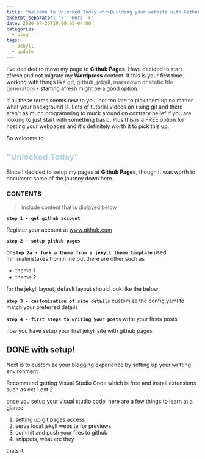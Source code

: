 ```yaml
---
title: "Welcome to Unlocked Today!<br>Building your website with Github Pages"
excerpt_separator: "<!--more-->"
date: 2020-07-26T18:00:05-04:00
categories:
  - blog
tags:
  - Jekyll
  - update
---
```


I've decided to move my page to **Github Pages**. Have decided to start afresh and not migrate my **Wordpress** content. If this is your first time working with things like <span style="color:grey">**git, github, jekyll, markdown or static file generators**</span> - starting afresh might be a good option.

If all these terms seems new to you, not too late to pick them up no matter what your background is. Lots of tutorial videos on using git and there aren't as much programming to muck around on contrary belief if you are looking to just start with something basic. Plus this is a FREE option for hosting your webpages and it's definitely worth it to pick this up.

So welcome to 
## **<span style="color:lightblue">"Unlocked.Today"</span>**

Since I decided to setup my pages at **Github Pages**, though it was worth to document some of the journey down here.

### **CONTENTS**

>include content that is diplayed below

**`step 1 - get github account`**

Register your account at
  www.github.com

**`step 2 - setup github pages`**

or
**`step 2a - fork a theme from a jekyll theme template`**
used minimalmistakes from mine but there are other such as

- theme 1
- theme 2

for the jekyll layout, default layout should look like the below

<!--more-->

**`step 3 - customization of site details`**
customize the config.yaml to match your preferred details

**`step 4 - first steps to writing your posts`**
write your firsts posts

now you have setup your first jekyll site with github pages

**DONE with setup!**
---
Next is to customize your blogging experience by setting up your writting environment

Recommend getting Visual Studio Code which is free and install extensions such as
ext 1
ext 2

once you setup your visual studio code, here are a few things to learn at a glance

1. setting up git pages access
2. serve local jekyll website for previews
3. commit and push your files to github
4. snippets, what are they

thats it

